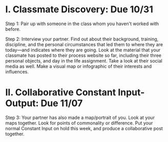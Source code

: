 # I. Classmate Discovery: Due 10/31

Step 1: Pair up with someone in the class whom you haven't worked with before.

Step 2: Interview your partner. Find out about their background, training, discipline, and the personal circumstances that led them to where they are today—and indicates where they are going. Look at the material that your classmate has posted to their process website so far, including their three personal objects, and day in the life assignment. Take a look at their social media as well. Make a visual map or infographic of their interests and influences.

# II. Collaborative Constant Input-Output: Due 11/07  

Step 3: Your partner has also made a map/portrait of you. Look at your maps together. Look for points of commonality or difference. Put your normal Constant Input on hold this week, and produce a collaborative post together.   
